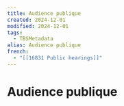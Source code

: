 ```yaml
---
title: Audience publique
created: 2024-12-01
modified: 2024-12-01
tags:
  - TBSMetadata
alias: Audience publique
french:
  - "[[16831 Public hearings]]"
---
```

# Audience publique
